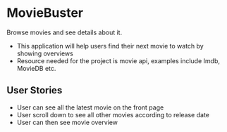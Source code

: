 # MovieBuster
Browse movies and see details about it.

-   This application will help users find their next movie to watch by showing overviews
-   Resource needed for the project is movie api, examples include Imdb, MovieDB etc.

## User Stories

-   User can see all the latest movie on the front page
-   User scroll down to see all other movies according to release date
-   User can then see movie overview

